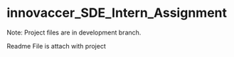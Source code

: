 # innovaccer_SDE_Intern_Assignment

Note: Project files are in development branch.

Readme File is attach with project
